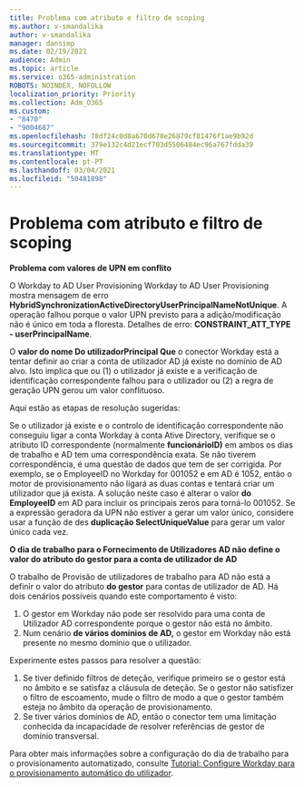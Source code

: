```yaml
---
title: Problema com atributo e filtro de scoping
ms.author: v-smandalika
author: v-smandalika
manager: dansimp
ms.date: 02/19/2021
audience: Admin
ms.topic: article
ms.service: o365-administration
ROBOTS: NOINDEX, NOFOLLOW
localization_priority: Priority
ms.collection: Adm_O365
ms.custom:
- "8470"
- "9004687"
ms.openlocfilehash: 78df24c0d8a670d678e26879cf81476f1ae9b92d
ms.sourcegitcommit: 379e132c4d21ecf703d5506484ec96a767fdda39
ms.translationtype: MT
ms.contentlocale: pt-PT
ms.lasthandoff: 03/04/2021
ms.locfileid: "50481898"
---
```

# <a name="problem-with-attribute-and-scoping-filter"></a>Problema com atributo e filtro de scoping

**Problema com valores de UPN em conflito**

O Workday to AD User Provisioning Workday to AD User Provisioning mostra mensagem de erro **HybridSynchronizationActiveDirectoryUserPrincipalNameNotUnique**. A operação falhou porque o valor UPN previsto para a adição/modificação não é único em toda a floresta. Detalhes de erro: **CONSTRAINT_ATT_TYPE - userPrincipalName**.

O **valor do nome Do utilizadorPrincipal Que** o conector Workday está a tentar definir ao criar a conta de utilizador AD já existe no domínio de AD alvo. Isto implica que ou (1) o utilizador já existe e a verificação de identificação correspondente falhou para o utilizador ou (2) a regra de geração UPN gerou um valor conflituoso.

Aqui estão as etapas de resolução sugeridas:

Se o utilizador já existe e o controlo de identificação correspondente não conseguiu ligar a conta Workday à conta Ative Directory, verifique se o atributo ID correspondente (normalmente **funcionárioID)** em ambos os dias de trabalho e AD tem uma correspondência exata. Se não tiverem correspondência, é uma questão de dados que tem de ser corrigida. Por exemplo, se o EmployeeID no Workday for 001052 e em AD é 1052, então o motor de provisionamento não ligará as duas contas e tentará criar um utilizador que já exista. A solução neste caso é alterar o valor **do EmployeeID** em AD para incluir os principais zeros para torná-lo 001052.
Se a expressão geradora da UPN não estiver a gerar um valor único, considere usar a função de des **duplicação SelectUniqueValue** para gerar um valor único cada vez.

**O dia de trabalho para o Fornecimento de Utilizadores AD não define o valor do atributo do gestor para a conta de utilizador de AD**

O trabalho de Provisão de utilizadores de trabalho para AD não está a definir o valor do atributo **do gestor** para contas de utilizador de AD. Há dois cenários possíveis quando este comportamento é visto:

1. O gestor em Workday não pode ser resolvido para uma conta de Utilizador AD correspondente porque o gestor não está no âmbito.
2. Num cenário **de vários domínios de AD,** o gestor em Workday não está presente no mesmo domínio que o utilizador.

Experimente estes passos para resolver a questão:

1. Se tiver definido filtros de deteção, verifique primeiro se o gestor está no âmbito e se satisfaz a cláusula de deteção. Se o gestor não satisfizer o filtro de escoamento, mude o filtro de modo a que o gestor também esteja no âmbito da operação de provisionamento.
2. Se tiver vários domínios de AD, então o conector tem uma limitação conhecida da incapacidade de resolver referências de gestor de domínio transversal.

Para obter mais informações sobre a configuração do dia de trabalho para o provisionamento automatizado, consulte [Tutorial: Configure Workday para o provisionamento automático do utilizador](https://docs.microsoft.com/azure/active-directory/saas-apps/workday-inbound-tutorial).













